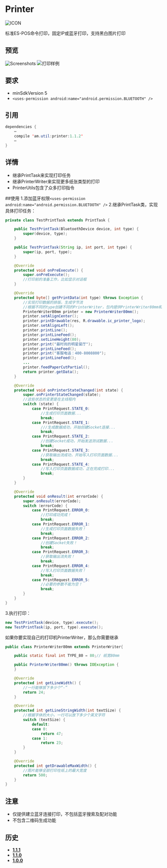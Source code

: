 # Printer
![ICON](https://github.com/AlexMofer/ProjectX/blob/master/printer/icon.png)

标准ES-POS命令打印，固定IP或蓝牙打印，支持黑白图片打印
## 预览
![Screenshots](https://github.com/AlexMofer/ProjectX/blob/master/printer/screenshot.png)
![打印样例](https://github.com/AlexMofer/ProjectX/blob/master/printer/printer_example.jpg)
## 要求
- minSdkVersion 5
- ```<uses-permission android:name="android.permission.BLUETOOTH" />```

## 引用
```java
dependencies {
    ⋯
    compile 'am.util:printer:1.1.2'
    ⋯
}
```
## 详情
- 继承PrintTask来实现打印任务
- 继承PrinterWriter来实现更多纸张类型的打印
- PrinterUtils包含了众多打印指令

##使用
1.添加蓝牙权限```<uses-permission android:name="android.permission.BLUETOOTH" />```
2.继承PrintTask类，实现具体打印任务：
```java
private class TestPrintTask extends PrintTask {

    public TestPrintTask(BluetoothDevice device, int type) {
        super(device, type);
    }

    public TestPrintTask(String ip, int port, int type) {
        super(ip, port, type);
    }

    @Override
    protected void onPreExecute() {
        super.onPreExecute();
        //打印前的准备工作，比如显示对话框
    }

    @Override
    protected byte[] getPrintData(int type) throws Exception {
        //实现打印数据的排版，生成字节流
        //根据不同的type创建不同的PrinterWriter，包内提供PrinterWriter80mm和PrinterWriter58mm，对应的是80mm小票打印机及58mm小票打印机。也可以自己创建PrinterWriter
        PrinterWriter80mm printer = new PrinterWriter80mm();
        printer.setAlignCenter();
        printer.printDrawable(res, R.drawable.ic_printer_logo);
        printer.setAlignLeft();
        printer.printLine();
        printer.printLineFeed();
        printer.setLineHeight(80);
        printer.print("最时尚的明星餐厅");
        printer.printLineFeed();
        printer.print("客服电话：400-8008800");
        printer.printLineFeed();
        ...
        printer.feedPaperCutPartial();
        return printer.getData();
    }

    @Override
    protected void onPrinterStateChanged(int state) {
        super.onPrinterStateChanged(state);
        //这些状态的变更是在主线程内
        switch (state) {
            case PrintRequest.STATE_0:
                //生成打印页面数据...
                break;
            case PrintRequest.STATE_1:
                ///生成数据成功，开始创建Socket连接...
                break;
            case PrintRequest.STATE_2:
                //创建Socket成功，开始发送测试数据...
                break;
            case PrintRequest.STATE_3:
                //获取输出流成功，开始写入打印页面数据...
                break;
            case PrintRequest.STATE_4:
                //写入打印页面数据成功，正在完成打印...
                break;
        }
    }

    @Override
    protected void onResult(int errorCode) {
        super.onResult(errorCode);
        switch (errorCode) {
            case PrintRequest.ERROR_0:
                //打印成功完成！
                break;
            case PrintRequest.ERROR_1:
                //生成打印页面数据失败！
                break;
            case PrintRequest.ERROR_2:
                //创建Socket失败！
                break;
            case PrintRequest.ERROR_3:
                //获取输出流失败！
                break;
            case PrintRequest.ERROR_4:
                //写入打印页面数据失败！
                break;
            case PrintRequest.ERROR_5:
                //必要的参数不能为空！
                break;
        }
    }
}
```
3.执行打印：
```java
new TestPrintTask(device, type).execute();
new TestPrintTask(ip, port, type).execute();
```
如果你要实现自己的打印机PrinterWriter，那么你需要继承
```java
public class PrinterWriter80mm extends PrinterWriter{

    public static final int TYPE_80 = 80;// 纸宽80mm

    public PrinterWriter80mm() throws IOException {
    }

    @Override
    protected int getLineWidth() {
        //一行能够放下多少个“-”
        return 24;
    }

    @Override
    protected int getLineStringWidth(int textSize) {
        //根据字体的大小，一行可以放下多少个英文字符
        switch (textSize) {
            default:
            case 0:
                return 47;
            case 1:
                return 23;
        }
    }

    @Override
    protected int getDrawableMaxWidth() {
        //图片能够全部打印在纸上的最大宽度
        return 500;
    }
}
```

## 注意
- 仅提供建立蓝牙连接打印，不包括蓝牙搜索及配对功能
- 不包含二维码生成功能

## 历史
- [**1.1.1**](https://bintray.com/alexmofer/maven/Printer/1.1.1)
- [**1.1.0**](https://bintray.com/alexmofer/maven/Printer/1.1.0)
- [**1.0.0**](https://bintray.com/alexmofer/maven/Printer/1.0.0)